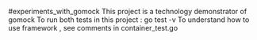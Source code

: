 #experiments_with_gomock
This project is a technology demonstrator of gomock
To run both tests in this project : go test -v
To understand how to use framework , see comments in container_test.go
